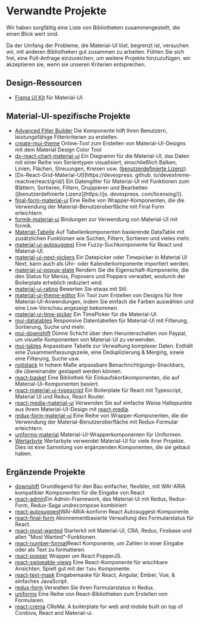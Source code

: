 # Verwandte Projekte

<p class="description">Wir haben sorgfältig eine Liste von Bibliotheken zusammengestellt, die einen Blick wert sind.</p>

Da der Umfang der Probleme, die Material-UI löst, begrenzt ist, versuchen wir, mit anderen Bibliotheken gut zusammen zu arbeiten. Fühlen Sie sich frei, eine Pull-Anfrage einzureichen, um weitere Projekte hinzuzufügen. wir akzeptieren sie, wenn sie unseren Kriterien entsprechen.

## Design-Ressourcen

- [Figma UI Kit](https://material.5ly.co/) für Material-UI.

## Material-UI-spezifische Projekte

- [Advanced Filter Builder](https://github.com/logipro/logi-filter-builder) Die Komponente hilft Ihren Benutzern, leistungsfähige Filterkriterien zu erstellen.
- [create-mui-theme](https://react-theming.github.io/create-mui-theme/) Online-Tool zum Erstellen von Material-UI-Designs mit dem Material Design Color Tool
- [dx-react-chart-material-ui](https://devexpress.github.io/devextreme-reactive/react/chart/) Ein Diagramm für die Material-UI, das Daten mit einer Reihe von Serientypen visualisiert, einschließlich Balken, Linien, Flächen, Streuungen, Kreisen usw. ([benutzerdefinierte Lizenz](https://js.devexpress.com/licensing/)).
- [Dx-React-Grid-Material-UI](https://devexpress. github. io/devextreme-reactive/react/grid/) Ein Datengitter für Material-UI mit Funktionen zum Blättern, Sortieren, Filtern, Gruppieren und Bearbeiten ([benutzerdefinierte Lizenz](https://js. devexpress. com/licensing/)).
- [final-form-material-ui](https://github.com/Deadly0/final-form-material-ui) Eine Reihe von Wrapper-Komponenten, die die Verwendung der Material-Benutzeroberfläche mit Final Form erleichtern.
- [formik-material-ui](https://github.com/stackworx/formik-material-ui) Bindungen zur Verwendung von Material-UI mit formik.
- [Material-Tabelle](https://github.com/mbrn/material-table) Auf Tabellenkomponenten basierende DataTable mit zusätzlichen Funktionen wie Suchen, Filtern, Sortieren und vieles mehr.
- [material-ui-autosuggest](https://github.com/plan-three/material-ui-autosuggest) Eine Fuzzy-Suchkomponente für React und Material-UI.
- [material-ui-next-pickers](https://github.com/chingyawhao/material-ui-next-pickers) Ein Datepicker oder Timepicker in Material UI Next, kann auch als Uhr- oder Kalenderkomponente importiert werden.
- [material-ui-popup-state](https://github.com/jcoreio/material-ui-popup-state) Rendern Sie die Eigenschaft-Komponente, die den Status für Menüs, Popovers und Poppers verwaltet, wodurch der Boilerplate erheblich reduziert wird.
- [material-ui-rating](https://github.com/TeamWertarbyte/material-ui-rating) Bewerten Sie etwas mit Stil.
- [material-ui-theme-editor](https://in-your-saas.github.io/material-ui-theme-editor/) Ein Tool zum Erstellen von Designs für Ihre Material-UI-Anwendungen, indem Sie einfach die Farben auswählen und eine Live-Vorschau angezeigt bekommen.
- [material-ui-time-picker](https://github.com/TeamWertarbyte/material-ui-time-picker) Ein TimePicker für die Material-UI.
- [mui-datatables](https://github.com/gregnb/mui-datatables) Responsive Datentabellen für Material-UI mit Filterung, Sortierung, Suche und mehr.
- [mui-downshift](https://github.com/techniq/mui-downshift) Dünne Schicht über dem Herunterschalten von Paypal, um visuelle Komponenten von Material-UI zu verwenden.
- [mui-tables](https://parkerself.gitbook.io/mui-table/) Anpassbare Tabelle zur Verwaltung komplexer Daten. Enthält eine Zusammenfassungszeile, eine Deduplizierung & Merging, sowie eine Filterung, Suche usw.
- [notistack](https://github.com/iamhosseindhv/notistack) In hohem Maße anpassbare Benachrichtigungs-Snackbars, die übereinander gestapelt werden können.
- [react-basket](https://github.com/mbrn/react-basket) Eine Bibliothek für Einkaufskorbkomponenten, die auf Material-Ui-Komponenten basiert.
- [react-material-ui-typescript](https://github.com/goemen/react-material-ui-typescript) Ein Boilerplate für React mit Typescript, Material UI und Redux, React Router.
- [react-media-material-ui](https://github.com/jcoreio/react-media-material-ui) Verwenden Sie auf einfache Weise Haltepunkte aus Ihrem Material-UI-Design mit [react-media](https://github.com/ReactTraining/react-media).
- [redux-form-material-ui](https://github.com/erikras/redux-form-material-ui) Eine Reihe von Wrapper-Komponenten, die die Verwendung der Material-Benutzeroberfläche mit Redux-Formular erleichtern.
- [uniforms-material](https://github.com/vazco/uniforms/tree/master/packages/uniforms-material) Material-UI-Wrapperkomponenten für Uniformen.
- [Wertarbyte](https://mui.wertarbyte.com/) Wertarbyte verwendet Material-UI für viele ihrer Projekte. Dies ist eine Sammlung von ergänzenden Komponenten, die sie gebaut haben.

## Ergänzende Projekte

- [downshift](https://github.com/downshift-js/downshift) Grundlegend für den Bau einfacher, flexibler, mit WAI-ARIA kompatibler Komponenten für die Eingabe von React
- [react-admin](https://github.com/marmelab/react-admin)Ein Admin-Framework, das Material-Ui mit Redux, Redux-Form, Redux-Saga undrecompose kombiniert
- [react-autosuggest](https://github.com/moroshko/react-autosuggest)WAI-ARIA-konform React Autosuggest-Komponente.
- [react-final-form](https://github.com/final-form/react-final-form#material-ui-10) Abonnementbasierte Verwaltung des Formularstatus für React.
- [react-most-wanted](https://github.com/TarikHuber/react-most-wanted) Starterkit mit Material-UI, CRA, Redux, Firebase und allen "Most Wanted"-Funktionen.
- [react-number-format](https://github.com/s-yadav/react-number-format)React Komponente, um Zahlen in einer Eingabe oder als Text zu formatieren.
- [react-popper](https://github.com/FezVrasta/react-popper) Wrapper um React PopperJS.
- [react-swipeable-views](https://github.com/oliviertassinari/react-swipeable-views) Eine React-Komponente für wischbare Ansichten. Spielt gut mit der `Tabs` Komponente.
- [react-text-mask](https://github.com/text-mask/text-mask) Eingabemaske für React, Angular, Ember, Vue, & einfaches JavaScript.
- [redux-form](https://redux-form.com/7.3.0/examples/material-ui/) Verwalten Sie Ihren Formularstatus in Redux.
- [uniforms](https://github.com/vazco/uniforms) Eine Reihe von React-Bibliotheken zum Erstellen von Formularen.
- [react-crema](https://bitbucket.org/pinturic/crema) CReMa: A boilerplate for web and mobile built on top of Cordova, React and Material-ui.
